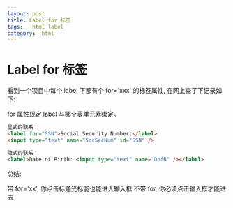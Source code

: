 ```yaml
---
layout: post
title: Label for 标签
tags:   html label
category:  html
---
```



# Label for 标签
看到一个项目中每个 label 下都有个 for='xxx' 的标签属性, 在网上查了下记录如下:

for 属性规定 label 与哪个表单元素绑定。

```html
显式的联系：
<label for="SSN">Social Security Number:</label>
<input type="text" name="SocSecNum" id="SSN" />

隐式的联系：
<label>Date of Birth: <input type="text" name="DofB" /></label>
```

总结:

带 for='xx', 你点击标题光标能也能进入输入框
不带 for, 你必须点击输入框才能进去
